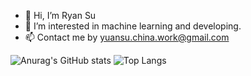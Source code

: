 - 👋 Hi, I’m Ryan Su
- 👀 I’m interested in machine learning and developing.
- 📫 Contact me by yuansu.china.work@gmail.com

![Anurag's GitHub stats](https://github-readme-stats.vercel.app/api?username=suyuan32)
![Top Langs](https://github-readme-stats.vercel.app/api/top-langs/?username=suyuan32)
<!---
suyuan32/suyuan32 is a ✨ special ✨ repository because its `README.md` (this file) appears on your GitHub profile.
You can click the Preview link to take a look at your changes.
--->
